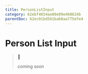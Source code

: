 ```yaml
---
title: PersonListInput
category: 62ebf4654ae80e09e468624b
parentDoc: 62ec01bd561bab0aa775efe4
---
```


# Person List Input
>🚧 
>
> coming soon